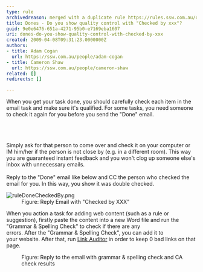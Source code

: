 ```yaml
---
type: rule
archivedreason: merged with a duplicate rule https://rules.ssw.com.au/do-you-know-when-to-do-use-checked-by-xxx
title: Dones - Do you show quality control with "Checked by xxx"?
guid: 9e0e6476-651a-4271-95b0-e7169eba1607
uri: dones-do-you-show-quality-control-with-checked-by-xxx
created: 2009-04-08T09:31:23.0000000Z
authors:
- title: Adam Cogan
  url: https://ssw.com.au/people/adam-cogan
- title: Cameron Shaw
  url: https://ssw.com.au/people/cameron-shaw
related: []
redirects: []

---
```



​​​When you get your task done, you should carefully check each item in the email task and make sure it's qualified.&#160;For&#160;some tasks,&#160;you need someone to check it again for you before you send&#160;the &quot;Done​&quot;&#160;email.&#160;&#160;<br><div><br></div>
<br><excerpt class='endintro'></excerpt><br>
Simply ask for that person to come over and check it on your computer or IM him/her if the person is not close by (e.g. in a&#160;different room).&#160;This way you are guaranteed instant feedback and you won't clog up someone else's inbox with unnecessary emails.&#160;<div>
   <br>Reply to&#160;the &quot;Done&quot; email like below and CC&#160;the person who checked the email for you. In this way, you show it was double checked. <dl class="goodImage"><dt> <img alt="ruleDoneCheckedBy.png" src="/PublishingImages/ruleDoneCheckedBy.png" /> </dt><dd>Figure&#58; Reply Email with &quot;Checked by XXX&quot; &#160;</dd></dl><p class="ssw15-rteElement-P">When you&#160;action a task for&#160;adding web content (such as&#160;a&#160;rule or suggestion),&#160;firstly&#160;paste the content into a new Word file&#160;and run the &quot;Grammar&#160;&amp; Spelling Check&quot; to check if there are&#160;any errors.&#160;After&#160;the&#160;&quot;Grammar &amp; Spelling Check&quot;, you can add it to your&#160;website. After that, run <a href="http&#58;//sswlinkauditor.com/">Link Auditor</a>&#160;in order to keep&#160;0 bad links on that page.<br></p></div>
<dl class="goodImage"> <dt> <img src="/PublishingImages/SpellAndLinkCheck.jpg" alt="" /> </dt><dd>Figure&#58; ​Reply to the&#160;email with grammar &amp; spelling check and CA check&#160;results<br></dd></dl>


